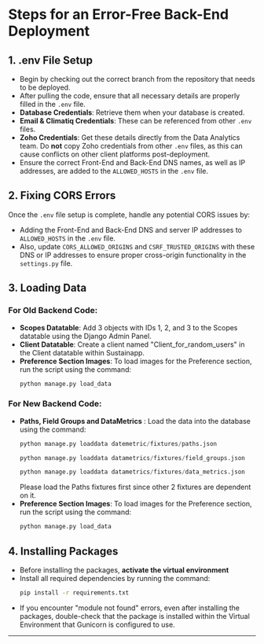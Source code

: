# Steps for an Error-Free Back-End Deployment

## 1. **.env File Setup**
- Begin by checking out the correct branch from the repository that needs to be deployed.
- After pulling the code, ensure that all necessary details are properly filled in the `.env` file.
- **Database Credentials**: Retrieve them when your database is created.
- **Email & Climatiq Credentials**: These can be referenced from other `.env` files.
- **Zoho Credentials**: Get these details directly from the Data Analytics team. Do **not** copy Zoho credentials from other `.env` files, as this can cause conflicts on other client platforms post-deployment.
- Ensure the correct Front-End and Back-End DNS names, as well as IP addresses, are added to the `ALLOWED_HOSTS` in the `.env` file.


## 2. **Fixing CORS Errors**
Once the `.env` file setup is complete, handle any potential CORS issues by:

- Adding the Front-End and Back-End DNS and server IP addresses to `ALLOWED_HOSTS` in the `.env` file.
- Also, update `CORS_ALLOWED_ORIGINS` and `CSRF_TRUSTED_ORIGINS` with these DNS or IP addresses to ensure proper cross-origin functionality in the `settings.py` file.



## 3. **Loading Data** 

### For Old Backend Code:
- **Scopes Datatable**: Add 3 objects with IDs 1, 2, and 3 to the Scopes datatable using the Django Admin Panel.
- **Client Datatable**: Create a client named "Client_for_random_users" in the Client datatable within Sustainapp.
- **Preference Section Images**: To load images for the Preference section, run the script using the command:
  ```python
  python manage.py load_data
  ```
### For New Backend Code:
- **Paths, Field Groups and DataMetrics** : Load the data into the database using the command:
  ```python
  python manage.py loaddata datemetric/fixtures/paths.json

  python manage.py loaddata datametrics/fixtures/field_groups.json

  python manage.py loaddata datametrics/fixtures/data_metrics.json
  ```
  Please load the Paths fixtures first since other 2 fixtures are dependent on it.
- **Preference Section Images**: To load images for the Preference section, run the script using the command:
  ```python
  python manage.py load_data
  ```

## 4. **Installing Packages**
- Before installing the packages, **activate the virtual environment**
- Install all required dependencies by running the command:
  ```bash
  pip install -r requirements.txt
  ```
- If you encounter "module not found" errors, even after installing the packages, double-check that the package is installed within the Virtual Environment that Gunicorn is configured to use.

---

